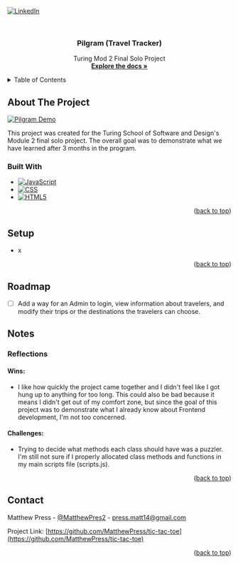 <a name="readme-top"></a>

<!-- PROJECT SHIELDS -->
[![LinkedIn][linkedin-shield]][linkedin-url]

<!-- PROJECT LOGO -->
<br />
<div align="center">
  <a href="https://github.com/MatthewPress/travel-tracker"></a>

<!-- HEADER -->
  <h3 align="center">Pilgram (Travel Tracker)</h3>
  <p align="center">
    Turing Mod 2 Final Solo Project
    <br />
    <a href="https://github.com/MatthewPress/travel-tracker"><strong>Explore the docs »</strong></a>
  </p>
</div>

<!-- TABLE OF CONTENTS -->
<details>
  <summary>Table of Contents</summary>
  <ol>
    <li>
      <a href="#about-the-project">About The Project</a>
      <ul>
        <li><a href="#built-with">Built With</a></li>
      </ul>
    </li>
    <li><a href="#setup">Setup</a></li>
    <li><a href="#roadmap">Roadmap</a></li>
    <li><a href="#license">License</a></li>
    <li>
        <a href="#notes">Notes</a>
        <ul>
            <li><a href="#reflections">Reflections</a>
        </ul>
    </li>
    <li><a href="#contact">Contact</a></li>
  </ol>
</details>

## About The Project

[![Pilgram Demo][product-demo]](./src/images/demo.gif)

This project was created for the Turing School of Software and Design's Module 2 final solo project. The overall goal was to demonstrate what we have learned after 3 months in the program.

### Built With

* [![JavaScript][JavaScript.com]][JavaScript-url]
* [![CSS][w3.org/Style/CSS/Overview.en.html]][CSS-url]
* [![HTML5][w3.org]][HTML-url]

<p align="right">(<a href="#readme-top">back to top</a>)</p>

## Setup

- x

<p align="right">(<a href="#readme-top">back to top</a>)</p>

## Roadmap

- [ ] Add a way for an Admin to login, view information about travelers, and modify their trips or the destinations the travelers can choose.

## Notes



### Reflections
#### Wins:
* I like how quickly the project came together and I didn't feel like I got hung up to anything for too long. This could also be bad because it means I didn't get out of my comfort zone, but since the goal of this project was to demonstrate what I already know about Frontend development, I'm not too concerned. 

#### Challenges:
* Trying to decide what methods each class should have was a puzzler. I'm still not sure if I properly allocated class methods and functions in my main scripts file (scripts.js).

<p align="right">(<a href="#readme-top">back to top</a>)</p>

## Contact

Matthew Press - [@MatthewPres2](https://twitter.com/MatthewPres2) - press.matt14@gmail.com

Project Link: [https://github.com/MatthewPress/tic-tac-toe](https://github.com/MatthewPress/tic-tac-toe)

<p align="right">(<a href="#readme-top">back to top</a>)</p>

<!-- MARKDOWN LINKS & IMAGES -->
[linkedin-shield]: https://img.shields.io/badge/-LinkedIn-black.svg?style=for-the-badge&logo=linkedin&colorB=555
[linkedin-url]: https://linkedin.com/in/matthew-press-813961246/
[product-demo]: assets/images/demo.gif
[JavaScript.com]: https://img.shields.io/badge/-JavaScript-yellow
[JavaScript-url]: https://www.javascript.com/
[w3.org/Style/CSS/Overview.en.html]: https://img.shields.io/badge/-CSS-blue
[CSS-url]: https://www.w3.org/Style/CSS/Overview.en.html
[w3.org]: https://img.shields.io/badge/-HTML5-red
[HTML-url]: https://www.w3.org/
